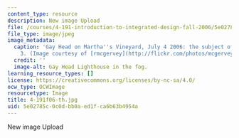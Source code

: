 ```yaml
---
content_type: resource
description: New image Upload
file: /courses/4-191-introduction-to-integrated-design-fall-2006/5e02785c0c0dbb0aed1fca6b63b4954a_4-191f06-th.jpg
file_type: image/jpeg
image_metadata:
  caption: 'Gay Head on Martha''s Vineyard, July 4 2006: the subject of assignment
    3. (Image courtesy of [rmcgervey](http://flickr.com/photos/mcgervey/) on Flickr.)'
  credit: ''
  image-alt: Gay Head Lighthouse in the fog.
learning_resource_types: []
license: https://creativecommons.org/licenses/by-nc-sa/4.0/
ocw_type: OCWImage
resourcetype: Image
title: 4-191f06-th.jpg
uid: 5e02785c-0c0d-bb0a-ed1f-ca6b63b4954a
---
```

New image Upload